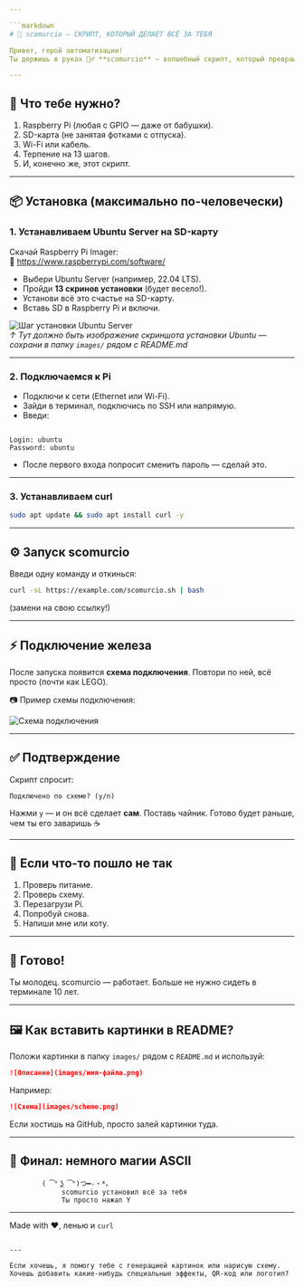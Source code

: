 ```yaml
---

```markdown
# 🚀 scomurcio — СКРИПТ, КОТОРЫЙ ДЕЛАЕТ ВСЁ ЗА ТЕБЯ

Привет, герой автоматизации!  
Ты держишь в руках 🧙‍♂️ **scomurcio** — волшебный скрипт, который превращает твою Raspberry Pi в готовое к бою устройство практически _без твоего участия_ (ну, почти 😏).

---
```


## 🧩 Что тебе нужно?

1. Raspberry Pi (любая с GPIO — даже от бабушки).
2. SD-карта (не занятая фотками с отпуска).
3. Wi-Fi или кабель.
4. Терпение на 13 шагов.
5. И, конечно же, этот скрипт.

---

## 📦 Установка (максимально по-человечески)

### 1. Устанавливаем Ubuntu Server на SD-карту

Скачай Raspberry Pi Imager:  
🔗 https://www.raspberrypi.com/software/

- Выбери Ubuntu Server (например, 22.04 LTS).
- Пройди **13 скринов установки** (будет весело!).
- Установи всё это счастье на SD-карту.
- Вставь SD в Raspberry Pi и включи.

![Шаг установки Ubuntu Server](images/step1.png)  
*↑ Тут должно быть изображение скриншота установки Ubuntu — сохрани в папку `images/` рядом с README.md*

---

### 2. Подключаемся к Pi

- Подключи к сети (Ethernet или Wi-Fi).
- Зайди в терминал, подключись по SSH или напрямую.
- Введи:

```

Login: ubuntu
Password: ubuntu

````

- После первого входа попросит сменить пароль — сделай это.

---

### 3. Устанавливаем curl

```bash
sudo apt update && sudo apt install curl -y
````

---

## ⚙️ Запуск scomurcio

Введи одну команду и откинься:

```bash
curl -sL https://example.com/scomurcio.sh | bash
```

(замени на свою ссылку!)

---

## ⚡ Подключение железа

После запуска появится **схема подключения**.
Повтори по ней, всё просто (почти как LEGO).

📷 Пример схемы подключения:

![Схема подключения](images/scheme.png)

---

## ✅ Подтверждение

Скрипт спросит:

```
Подключено по схеме? (y/n)
```

Нажми `y` — и он всё сделает **сам**.
Поставь чайник. Готово будет раньше, чем ты его заваришь ☕

---

## 🧠 Если что-то пошло не так

1. Проверь питание.
2. Проверь схему.
3. Перезагрузи Pi.
4. Попробуй снова.
5. Напиши мне или коту.

---

## 🎉 Готово!

Ты молодец. scomurcio — работает.
Больше не нужно сидеть в терминале 10 лет.

---

## 🖼 Как вставить картинки в README?

Положи картинки в папку `images/` рядом с `README.md` и используй:

```markdown
![Описание](images/имя-файла.png)
```

Например:

```markdown
![Схема](images/scheme.png)
```

Если хостишь на GitHub, просто залей картинки туда.

---

## 🧙 Финал: немного магии ASCII

```
        ( ͡° ͜ʖ ͡°)つ━☆・*。
        ⠀⠀⠀⠀scomurcio установил всё за тебя
        ⠀⠀⠀⠀Ты просто нажал Y
```

---

Made with ❤️, ленью и `curl`

```

---

Если хочешь, я помогу тебе с генерацией картинок или нарисую схему. Хочешь добавить какие-нибудь специальные эффекты, QR-код или логотип?
```
